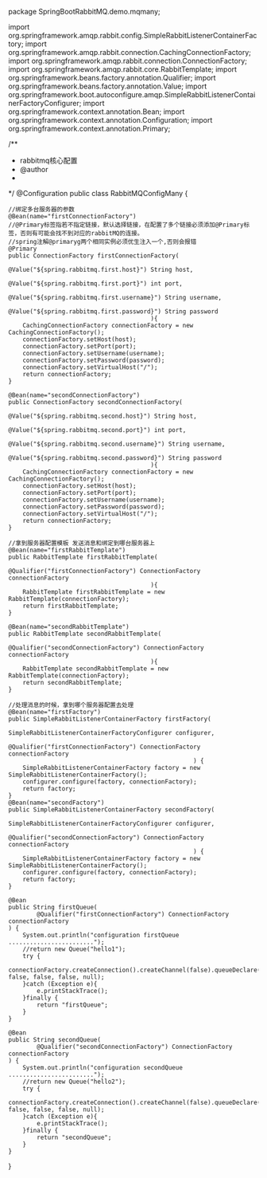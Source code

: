 package SpringBootRabbitMQ.demo.mqmany;


import org.springframework.amqp.rabbit.config.SimpleRabbitListenerContainerFactory;
import org.springframework.amqp.rabbit.connection.CachingConnectionFactory;
import org.springframework.amqp.rabbit.connection.ConnectionFactory;
import org.springframework.amqp.rabbit.core.RabbitTemplate;
import org.springframework.beans.factory.annotation.Qualifier;
import org.springframework.beans.factory.annotation.Value;
import org.springframework.boot.autoconfigure.amqp.SimpleRabbitListenerContainerFactoryConfigurer;
import org.springframework.context.annotation.Bean;
import org.springframework.context.annotation.Configuration;
import org.springframework.context.annotation.Primary;


/**
 * rabbitmq核心配置
 * @author 
 *
 */
@Configuration
public class RabbitMQConfigMany {

	//绑定多台服务器的参数
    @Bean(name="firstConnectionFactory")
    //@Primary标签指若不指定链接，默认选择链接，在配置了多个链接必须添加@Primary标签，否则有可能会找不到对应的rabbitMQ的连接。
    //spring注解@primaryg两个相同实例必须优生注入一个,否则会报错
    @Primary
    public ConnectionFactory firstConnectionFactory(
                                            @Value("${spring.rabbitmq.first.host}") String host, 
                                            @Value("${spring.rabbitmq.first.port}") int port,
                                            @Value("${spring.rabbitmq.first.username}") String username,
                                            @Value("${spring.rabbitmq.first.password}") String password
                                            ){
        CachingConnectionFactory connectionFactory = new CachingConnectionFactory();
        connectionFactory.setHost(host);
        connectionFactory.setPort(port);
        connectionFactory.setUsername(username);
        connectionFactory.setPassword(password);
        connectionFactory.setVirtualHost("/");
        return connectionFactory;
    }
    
    @Bean(name="secondConnectionFactory")
    public ConnectionFactory secondConnectionFactory(
                                            @Value("${spring.rabbitmq.second.host}") String host, 
                                            @Value("${spring.rabbitmq.second.port}") int port,
                                            @Value("${spring.rabbitmq.second.username}") String username,
                                            @Value("${spring.rabbitmq.second.password}") String password
                                            ){
        CachingConnectionFactory connectionFactory = new CachingConnectionFactory();
        connectionFactory.setHost(host);
        connectionFactory.setPort(port);
        connectionFactory.setUsername(username);
        connectionFactory.setPassword(password);
        connectionFactory.setVirtualHost("/");
        return connectionFactory;
    }
    
    //拿到服务器配置模板 发送消息和绑定到哪台服务器上
    @Bean(name="firstRabbitTemplate")
    public RabbitTemplate firstRabbitTemplate(
                                            @Qualifier("firstConnectionFactory") ConnectionFactory connectionFactory
                                            ){
        RabbitTemplate firstRabbitTemplate = new RabbitTemplate(connectionFactory);
        return firstRabbitTemplate;
    }
    
    @Bean(name="secondRabbitTemplate")
    public RabbitTemplate secondRabbitTemplate(
                                            @Qualifier("secondConnectionFactory") ConnectionFactory connectionFactory
                                            ){
        RabbitTemplate secondRabbitTemplate = new RabbitTemplate(connectionFactory);
        return secondRabbitTemplate;
    }
    
    //处理消息的时候，拿到哪个服务器配置去处理
    @Bean(name="firstFactory")
    public SimpleRabbitListenerContainerFactory firstFactory(
                                                        SimpleRabbitListenerContainerFactoryConfigurer configurer,
                                                        @Qualifier("firstConnectionFactory") ConnectionFactory connectionFactory        
                                                        ) {
        SimpleRabbitListenerContainerFactory factory = new SimpleRabbitListenerContainerFactory();
        configurer.configure(factory, connectionFactory);
        return factory;
    }
    @Bean(name="secondFactory")
    public SimpleRabbitListenerContainerFactory secondFactory(
                                                        SimpleRabbitListenerContainerFactoryConfigurer configurer,
                                                        @Qualifier("secondConnectionFactory") ConnectionFactory connectionFactory           
                                                        ) {
        SimpleRabbitListenerContainerFactory factory = new SimpleRabbitListenerContainerFactory();
        configurer.configure(factory, connectionFactory);
        return factory;
    }
    
	@Bean
    public String firstQueue(
            @Qualifier("firstConnectionFactory") ConnectionFactory connectionFactory
    ) {
        System.out.println("configuration firstQueue ........................");
        //return new Queue("hello1");
        try {
            connectionFactory.createConnection().createChannel(false).queueDeclare("hello1", false, false, false, null);
        }catch (Exception e){
            e.printStackTrace();
        }finally {
            return "firstQueue";
        }
    }
 
	@Bean
    public String secondQueue(
            @Qualifier("secondConnectionFactory") ConnectionFactory connectionFactory
    ) {
        System.out.println("configuration secondQueue ........................");
        //return new Queue("hello2");
        try {
             connectionFactory.createConnection().createChannel(false).queueDeclare("hello2", false, false, false, null);
        }catch (Exception e){
            e.printStackTrace();
        }finally {
            return "secondQueue";
        }
    }
    
  
}

